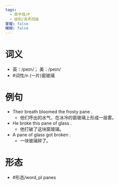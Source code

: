```yaml
---
tags:
  - 首字母/P
  - 级别/高考四级
掌握: false
模糊: false
---
```

# 词义
- 英：/peɪn/； 美：/peɪn/
- #词性/n  (一片)窗玻璃
# 例句
- Their breath bloomed the frosty pane .
	- 他们呼出的水气，在冰冷的窗玻璃上形成一层雾。
- He broke this pane of glass .
	- 他打破了这块窗玻璃。
- A pane of glass got broken .
	- 一块玻璃碎了。
# 形态
- #形态/word_pl panes
